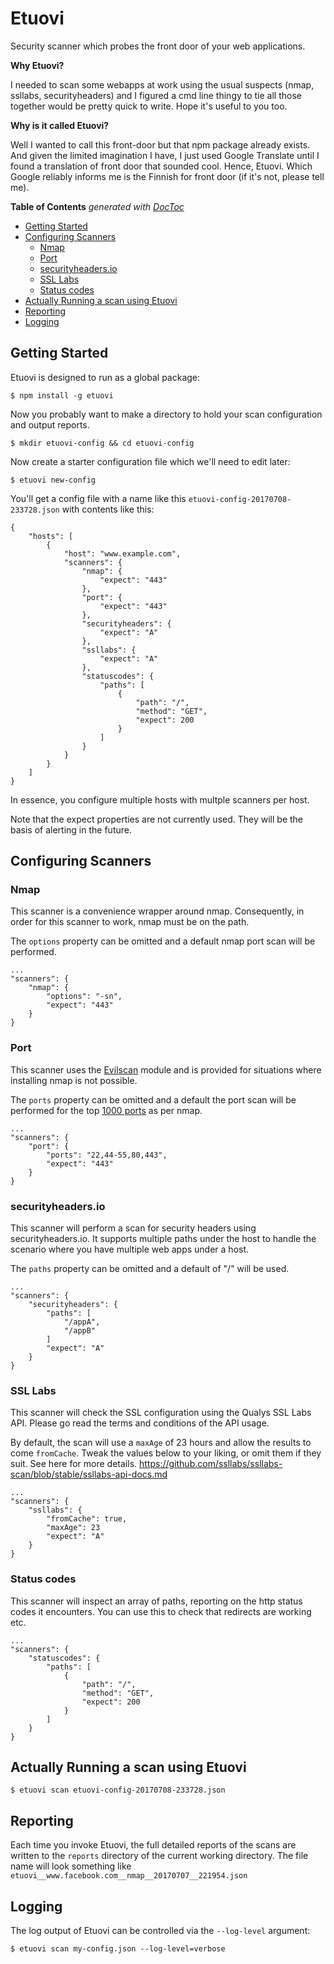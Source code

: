 # Etuovi

Security scanner which probes the front door of your web applications.

**Why Etuovi?** 

I needed to scan some webapps at work using the usual suspects (nmap, ssllabs, securityheaders) and I figured a cmd line thingy to tie all those together would be pretty quick to write. Hope it's useful to you too.

**Why is it called Etuovi?**

Well I wanted to call this front-door but that npm package already exists. And given the limited
imagination I have, I just used Google Translate until I found a translation of front door that sounded cool. 
Hence, Etuovi. Which Google reliably informs me is the Finnish for front door (if it's not, please tell me).

<!-- START doctoc generated TOC please keep comment here to allow auto update -->
<!-- DON'T EDIT THIS SECTION, INSTEAD RE-RUN doctoc TO UPDATE -->
**Table of Contents**  *generated with [DocToc](https://github.com/thlorenz/doctoc)*

- [Getting Started](#getting-started)
- [Configuring Scanners](#configuring-scanners)
  - [Nmap](#nmap)
  - [Port](#port)
  - [securityheaders.io](#securityheadersio)
  - [SSL Labs](#ssl-labs)
  - [Status codes](#status-codes)
- [Actually Running a scan using Etuovi](#actually-running-a-scan-using-etuovi)
- [Reporting](#reporting)
- [Logging](#logging)

<!-- END doctoc generated TOC please keep comment here to allow auto update -->

## Getting Started

Etuovi is designed to run as a global package:

    $ npm install -g etuovi 

Now you probably want to make a directory to hold your scan configuration and output reports.

    $ mkdir etuovi-config && cd etuovi-config

Now create a starter configuration file which we'll need to edit later:

    $ etuovi new-config

You'll get a config file with a name like this `etuovi-config-20170708-233728.json` with contents like this:

```
{
    "hosts": [
        {
            "host": "www.example.com",
            "scanners": {
                "nmap": {
                    "expect": "443"
                },
                "port": {
                    "expect": "443"
                },
                "securityheaders": {
                    "expect": "A"
                },
                "ssllabs": {
                    "expect": "A"
                },
                "statuscodes": {
                    "paths": [
                        {
                            "path": "/",
                            "method": "GET",
                            "expect": 200
                        }
                    ]
                }
            }
        }
    ]
}
```

In essence, you configure multiple hosts with multple scanners per host. 

Note that the expect properties are not currently used. They will be the basis of alerting in the future.

## Configuring Scanners

### Nmap

This scanner is a convenience wrapper around nmap. Consequently, in order for this scanner to work, nmap must be on the path.

The `options` property can be omitted and a default nmap port scan will be performed.

```
...
"scanners": {
    "nmap": {
        "options": "-sn",
        "expect": "443" 
    }
}
```

### Port

This scanner uses the [Evilscan](https://github.com/eviltik/evilscan) module and is provided for situations where installing nmap is not possible.

The `ports` property can be omitted and a default the port scan will be performed for the top [1000 ports](http://www.nullsec.us/top-1-000-tcp-and-udp-ports-nmap-default/) as per nmap. 

```
...
"scanners": {
    "port": {
        "ports": "22,44-55,80,443",
        "expect": "443" 
    }
}
```

### securityheaders.io

This scanner will perform a scan for security headers using securityheaders.io. It supports multiple paths under the host to handle the
scenario where you have multiple web apps under a host.

The `paths` property can be omitted and a default of "/" will be used.

```
...
"scanners": {
    "securityheaders": {
        "paths": [
            "/appA",
            "/appB"
        ]
        "expect": "A" 
    }
}
```

### SSL Labs

This scanner will check the SSL configuration using the Qualys SSL Labs API. Please go read the terms and conditions of the API usage.

By default, the scan will use a `maxAge` of 23 hours and allow the results to come `fromCache`. Tweak the values below to your liking, or
omit them if they suit. See here for more details. https://github.com/ssllabs/ssllabs-scan/blob/stable/ssllabs-api-docs.md

```
...
"scanners": {
    "ssllabs": {
        "fromCache": true,
        "maxAge": 23
        "expect": "A" 
    }
}
```

### Status codes

This scanner will inspect an array of paths, reporting on the http status codes it encounters. You can use this to check that redirects are working etc.

```
...
"scanners": {
    "statuscodes": {
        "paths": [
            {
                "path": "/",
                "method": "GET",
                "expect": 200
            }
        ]
    }
}
```

## Actually Running a scan using Etuovi

    $ etuovi scan etuovi-config-20170708-233728.json

## Reporting

Each time you invoke Etuovi, the full detailed reports of the scans are written to the `reports` directory of the current working directory. The file name will look something like `etuovi__www.facebook.com__nmap__20170707__221954.json`

## Logging

The log output of Etuovi can be controlled via the `--log-level` argument:

    $ etuovi scan my-config.json --log-level=verbose
    

